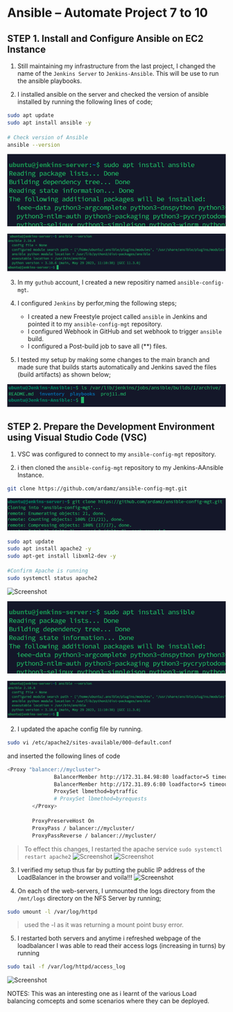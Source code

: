 # Ansible – Automate Project 7 to 10

## STEP 1.  **Install and Configure Ansible on EC2 Instance**

1. Still maintaining my infrastructure from the last project, I changed the name of the `Jenkins Server`  to `Jenkins-Ansible`. This will be use to run the ansible playbooks.

2. I installed ansible on the server and checked the version of ansible installed by running the following lines of code;

 ```bash 
sudo apt update
sudo apt install ansible -y

# Check version of Ansible
ansible --version
```

![Screenshot](https://github.com/ardamz/my-demo/blob/main/project11/InstallAnsible.png)

![Screenshot](https://github.com/ardamz/my-demo/blob/main/project11/AnsibleVersion.png)

3. In my `guthub` account, I created a new repositiry named `ansible-config-mgt`.

4. I configured `Jenkins` by perfor,ming the following steps;
    *  I created a new Freestyle project called `ansible` in Jenkins and pointed it to my `ansible-config-mgt` repository.
    -  I configured Webhook in GitHub and set webhook to trigger `ansible` build.
    *  I configured a Post-build job to save all (**) files.
    
5. I tested my setup by making some changes to the main branch and made sure that builds starts automatically and Jenkins saved the files (build artifacts) as shown below;

![Screenshot](https://github.com/ardamz/my-demo/blob/main/project11/Artifacts.png)


## STEP 2.  **Prepare the Development Environment using Visual Studio Code (VSC)**

1. VSC was configured to connect to my `ansible-config-mgt` repository.

2. i then cloned the `ansible-config-mgt` repository to my Jenkins-AAnsible Instance.
```bash
git clone https://github.com/ardamz/ansible-config-mgt.git
```

![Screenshot](https://github.com/ardamz/my-demo/blob/main/project11/GitClone.png)




 ```bash 
sudo apt update
sudo apt install apache2 -y
sudo apt-get install libxml2-dev -y

#Confirm Apache is running
sudo systemctl status apache2
```

![Screenshot](https://github.com/ardamz/my-demo/blob/main/project11/update.png)

![Screenshot](https://github.com/ardamz/my-demo/blob/main/project11/InstallAnsible.png)

![Screenshot](https://github.com/ardamz/my-demo/blob/main/project11/AnsibleVersion.png)

2. I updated the apache config file by running.
 ```bash 
sudo vi /etc/apache2/sites-available/000-default.conf
```
and inserted the following lines of code

```bash
<Proxy "balancer://mycluster">
               BalancerMember http://172.31.84.98:80 loadfactor=5 timeout=1
               BalancerMember http://172.31.89.6:80 loadfactor=5 timeout=1
               ProxySet lbmethod=bytraffic
               # ProxySet lbmethod=byrequests
        </Proxy>

        ProxyPreserveHost On
        ProxyPass / balancer://mycluster/
        ProxyPassReverse / balancer://mycluster/
```
>To effect this changes, I restarted the apache service `sudo systemctl restart apache2`
![Screenshot](https://github.com/ardamz/my-demo/blob/main/project11/ApacheConfig.png)
![Screenshot](https://github.com/ardamz/my-demo/blob/main/project11/ApacheConfig1.png)

3. I verified my setup thus far by putting the public IP address of the LoadBalancer in the browser and voila!!!
![Screenshot](https://github.com/ardamz/my-demo/blob/main/project11/LB-PublicIP.png)


4. On each of the web-servers, I unmounted the logs directory from the `/mnt/logs` directory on the NFS Server by running;
```bash
sudo umount -l /var/log/httpd
```
> used the -l as it was returning a mount point busy error.

5. I restarted both servers and anytime i refreshed webpage of the loadbalancer  I was able to read their access logs (increasing in turns) by running 
```bash
sudo tail -f /var/log/httpd/access_log
```
![Screenshot](https://github.com/ardamz/my-demo/blob/main/project11/LocalLogs.png)

NOTES: This was an interesting one as i learnt of the various Load balancing comcepts and some scenarios where they can be deployed.
